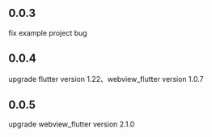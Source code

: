 ## 0.0.3
fix example project bug

## 0.0.4
upgrade flutter version 1.22、webview_flutter version 1.0.7

## 0.0.5
upgrade webview_flutter version 2.1.0